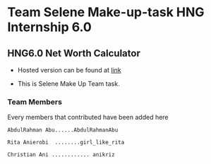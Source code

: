# Team Selene Make-up-task HNG Internship 6.0

## HNG6.0 Net Worth Calculator


- Hosted version can be found at [link](http://3.83.3.202/   "Net Checker")

* This is Selene Make Up Team task.

### Team Members

Every members that contributed have been added here

```
AbdulRahman Abu......AbdulRahmanAbu
```

```
Rita Anierobi  ........girl_like_rita
```

```
Christian Ani ............ anikriz
```
